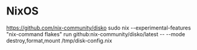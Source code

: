 # NixOS



https://github.com/nix-community/disko
sudo nix --experimental-features "nix-command flakes" run github:nix-community/disko/latest -- --mode destroy,format,mount /tmp/disk-config.nix
